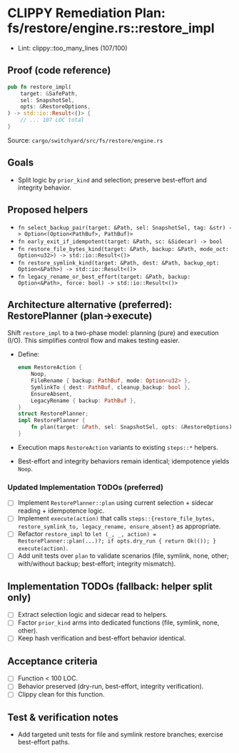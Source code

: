 # CLIPPY Remediation Plan: fs/restore/engine.rs::restore_impl

- Lint: clippy::too_many_lines (107/100)

## Proof (code reference)

```rust
pub fn restore_impl(
    target: &SafePath,
    sel: SnapshotSel,
    opts: &RestoreOptions,
) -> std::io::Result<()> {
    // ... 107 LOC total
}
```

Source: `cargo/switchyard/src/fs/restore/engine.rs`

## Goals

- Split logic by `prior_kind` and selection; preserve best-effort and integrity behavior.

## Proposed helpers

- `fn select_backup_pair(target: &Path, sel: SnapshotSel, tag: &str) -> Option<(Option<PathBuf>, PathBuf)>`
- `fn early_exit_if_idempotent(target: &Path, sc: &Sidecar) -> bool`
- `fn restore_file_bytes_kind(target: &Path, backup: &Path, mode_oct: Option<u32>) -> std::io::Result<()>`
- `fn restore_symlink_kind(target: &Path, dest: &Path, backup_opt: Option<&Path>) -> std::io::Result<()>`
- `fn legacy_rename_or_best_effort(target: &Path, backup: Option<&Path>, force: bool) -> std::io::Result<()>`

## Architecture alternative (preferred): RestorePlanner (plan→execute)

Shift `restore_impl` to a two-phase model: planning (pure) and execution (I/O). This simplifies control flow and makes testing easier.

- Define:

  ```rust
  enum RestoreAction {
      Noop,
      FileRename { backup: PathBuf, mode: Option<u32> },
      SymlinkTo { dest: PathBuf, cleanup_backup: bool },
      EnsureAbsent,
      LegacyRename { backup: PathBuf },
  }
  struct RestorePlanner;
  impl RestorePlanner {
      fn plan(target: &Path, sel: SnapshotSel, opts: &RestoreOptions) -> std::io::Result<(Option<PathBuf>, Option<Sidecar>, RestoreAction)> { /* select, read sidecar, idempotence, derive action */ }
  }
  ```

- Execution maps `RestoreAction` variants to existing `steps::*` helpers.
- Best-effort and integrity behaviors remain identical; idempotence yields `Noop`.

### Updated Implementation TODOs (preferred)

- [ ] Implement `RestorePlanner::plan` using current selection + sidecar reading + idempotence logic.
- [ ] Implement `execute(action)` that calls `steps::{restore_file_bytes, restore_symlink_to, legacy_rename, ensure_absent}` as appropriate.
- [ ] Refactor `restore_impl` to `let (_, _, action) = RestorePlanner::plan(...)?; if opts.dry_run { return Ok(()); } execute(action)`.
- [ ] Add unit tests over `plan` to validate scenarios (file, symlink, none, other; with/without backup; best-effort; integrity mismatch).

## Implementation TODOs (fallback: helper split only)

- [ ] Extract selection logic and sidecar read to helpers.
- [ ] Factor `prior_kind` arms into dedicated functions (file, symlink, none, other).
- [ ] Keep hash verification and best-effort behavior identical.

## Acceptance criteria

- [ ] Function < 100 LOC.
- [ ] Behavior preserved (dry-run, best-effort, integrity verification).
- [ ] Clippy clean for this function.

## Test & verification notes

- Add targeted unit tests for file and symlink restore branches; exercise best-effort paths.
